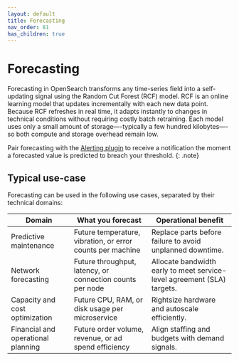 ```yaml
---
layout: default
title: Forecasting
nav_order: 81
has_children: true
---
```


# Forecasting

Forecasting in OpenSearch transforms any time-series field into a self-updating signal using the Random Cut Forest (RCF) model. RCF is an online learning model that updates incrementally with each new data point. Because RCF refreshes in real time, it adapts instantly to changes in technical conditions without requiring costly batch retraining. Each model uses only a small amount of storage—-typically a few hundred kilobytes—-so both compute and storage overhead remain low.

Pair forecasting with the [Alerting plugin]({{site.url}}{{site.baseurl}}/monitoring-plugins/alerting/) to receive a notification the moment a forecasted value is predicted to breach your threshold.
{: .note}

## Typical use-case

Forecasting can be used in the following use cases, separated by their technical domains:

| Domain | What you forecast | Operational benefit |
|--------|-------------------|---------------|
| Predictive maintenance | Future temperature, vibration, or error counts per machine | Replace parts before failure to avoid unplanned downtime. |
| Network forecasting | Future throughput, latency, or connection counts per node | Allocate bandwidth early to meet service-level agreement (SLA) targets. |
| Capacity and cost optimization | Future CPU, RAM, or disk usage per microservice | Rightsize hardware and autoscale efficiently. |
| Financial and operational planning | Future order volume, revenue, or ad spend efficiency | Align staffing and budgets with demand signals. |





